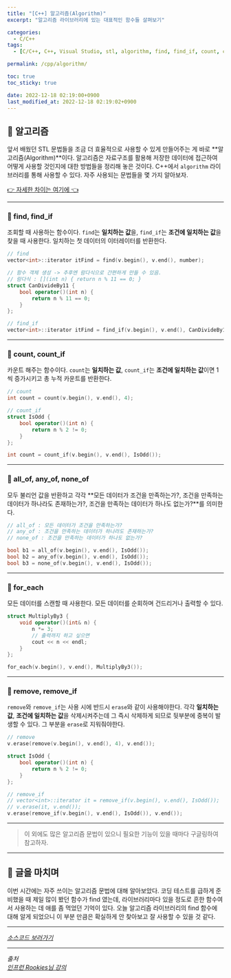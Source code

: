 ```yaml
---
title: "[C++] 알고리즘(Algorithm)"
excerpt: "알고리즘 라이브러리에 있는 대표적인 함수들 살펴보기"

categories:
  - C/C++
tags:
  - [C/C++, C++, Visual Studio, stl, algorithm, find, find_if, count, count_if, all_of, any_of, none_of, for_each, remove, remove_if]

permalink: /cpp/algorithm/

toc: true
toc_sticky: true

date: 2022-12-18 02:19:00+0900
last_modified_at: 2022-12-18 02:19:02+0900
---
```


## 👻 알고리즘
앞서 배웠던 STL 문법들을 조금 더 효율적으로 사용할 수 있게 만들어주는 게 바로 **알고리즘(Algorithm)**이다. 알고리즘은 자료구조를 활용해 저장한 데이터에 접근하여 어떻게 사용할 것인지에 대한 방법들을 정리해 놓은 것이다. C++에서 ``` algorithm ``` 라이브러리를 통해 사용할 수 있다. 자주 사용되는 문법들을 몇 가지 알아보자.

[👉 자세한 차이는 여기에 👈](/algorithm/algorithm-vs-data-structure)

***

### 🌱 find, find_if
조회할 때 사용하는 함수이다. ``` find ```는 **일치하는 값**을, ``` find_if ```는 **조건에 일치하는 값**을 찾을 때 사용한다. 일치하는 첫 데이터의 이터레이터를 반환한다.

```c++
// find
vector<int>::iterator itFind = find(v.begin(), v.end(), number);

// 함수 객체 생성 -> 추후엔 람다식으로 간편하게 만들 수 있음.
// 람다식 : [](int n) { return n % 11 == 0; }
struct CanDivideBy11 {
    bool operator()(int n) {
        return n % 11 == 0;
    }
};

// find_if
vector<int>::iterator itFind = find_if(v.begin(), v.end(), CanDivideBy11());
```

***

### 🌱 count, count_if
카운트 해주는 함수이다. ``` count ```는 **일치하는 값**, ``` count_if ```는 **조건에 일치하는 값**이면 1씩 증가시키고 총 누적 카운트를 반환한다.

```c++
// count
int count = count(v.begin(), v.end(), 4);

// count_if
struct IsOdd {
    bool operator()(int n) {
        return n % 2 != 0;
    }
};

int count = count_if(v.begin(), v.end(), IsOdd());
```

***

### 🌱 all_of, any_of, none_of
모두 불리언 값을 반환하고 각각 **모든 데이터가 조건을 만족하는가?, 조건을 만족하는 데이터가 하나라도 존재하는가?, 조건을 만족하는 데이터가 하나도 없는가?**를 의미한다.

```c++
// all_of : 모든 데이터가 조건을 만족하는가?
// any_of : 조건을 만족하는 데이터가 하나라도 존재하는가?
// none_of : 조건을 만족하는 데이터가 하나도 없는가?

bool b1 = all_of(v.begin(), v.end(), IsOdd());
bool b2 = any_of(v.begin(), v.end(), IsOdd());
bool b3 = none_of(v.begin(), v.end(), IsOdd());
```

***

### 🌱 for_each
모든 데이터를 스캔할 때 사용한다. 모든 데이터를 순회하며 건드리거나 출력할 수 있다.

```c++
struct MultiplyBy3 {
    void operator()(int& n) {
        n *= 3;
        // 출력까지 하고 싶으면
        cout << n << endl;
    }
};

for_each(v.begin(), v.end(), MultiplyBy3());
```

***

### 🌱 remove, remove_if
``` remove ```와 ``` remove_if ```는 사용 시에 반드시 ``` erase ```와 같이 사용해야한다. 각각 **일치하는 값**, **조건에 일치하는 값**을 삭제시켜주는데 그 즉시 삭제하게 되므로 뒷부분에 중복이 발생할 수 있다. 그 부분을 ``` erase ```로 지워줘야한다.

```c++
// remove
v.erase(remove(v.begin(), v.end(), 4), v.end());

struct IsOdd {
    bool operator()(int n) {
        return n % 2 != 0;
    }
};

// remove_if
// vector<int>::iterator it = remove_if(v.begin(), v.end(), IsOdd());
// v.erase(it, v.end());
v.erase(remove_if(v.begin(), v.end(), IsOdd()), v.end());
```

***

> 이 외에도 많은 알고리즘 문법이 있으니 필요한 기능이 있을 때마다 구글링하여 참고하자.

***

## 👻 글을 마치며
이번 시간에는 자주 쓰이는 알고리즘 문법에 대해 알아보았다. 코딩 테스트를 급하게 준비했을 때 제일 많이 봤던 함수가 find 였는데, 라이브러리마다 있을 정도로 흔한 함수여서 사용하는 데 애를 좀 먹었던 기억이 있다. 오늘 알고리즘 라이브러리의 find 함수에 대해 알게 되었으니 이 부분 만큼은 확실하게 안 찾아보고 잘 사용할 수 있을 것 같다.

***

_[소스코드 보러가기](https://github.com/choi-dan-di/study_cpp/tree/main/STL/algorithm)_

***

_출처_   
_[인프런 Rookies님 강의](https://inf.run/bje8)_   